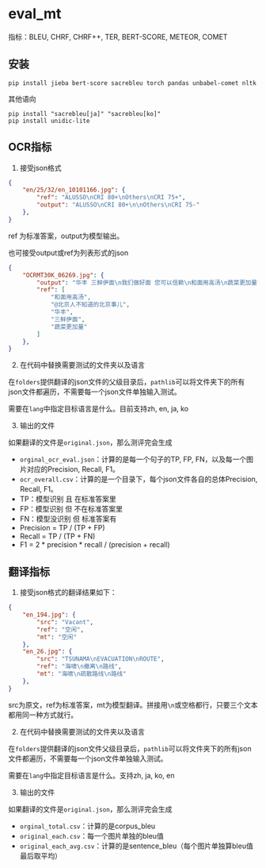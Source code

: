 # eval_mt

指标：BLEU, CHRF, CHRF++, TER, BERT-SCORE, METEOR, COMET

## 安装

```
pip install jieba bert-score sacrebleu torch pandas unbabel-comet nltk
```

其他语向
```
pip install "sacrebleu[ja]" "sacrebleu[ko]"
pip install unidic-lite
```

## OCR指标
1. 接受json格式
```json
{
    "en/25/32/en_10101166.jpg": {
        "ref": "ALUSSO\nCRI 80+\nOthers\nCRI 75+",
        "output": "ALUSSO\nCRI 80+\n\nOthers\nCRI 75-"
    },
}
```
ref 为标准答案，output为模型输出。

也可接受output或ref为列表形式的json
```json
{
    "OCRMT30K_06269.jpg": {
        "output": "华丰 三鲜伊面\n我们做好面 您可以信赖\n和面用高汤\n蔬菜更加量\n50%",
        "ref": [
            "和面用高汤",
            "@北京人不知道的北京事儿",
            "华丰",
            "三鲜伊面",
            "蔬菜更加量"
        ]
    },
}
```

2. 在代码中替换需要测试的文件夹以及语言

在`folders`提供翻译的json文件的父级目录后，`pathlib`可以将文件夹下的所有json文件都遍历，不需要每一个json文件单独输入测试。

需要在`lang`中指定目标语言是什么。目前支持zh, en, ja, ko

3. 输出的文件

如果翻译的文件是`original.json`，那么测评完会生成
- `orginal_ocr_eval.json`：计算的是每一个句子的TP, FP, FN，以及每一个图片对应的Precision, Recall, F1。
- `ocr_overall.csv`：计算的是一个目录下，每个json文件各自的总体Precision, Recall, F1。
- TP：模型识别 且 在标准答案里
- FP：模型识别 但 不在标准答案里
- FN：模型没识别 但 标准答案有
- Precision = TP / (TP + FP)
- Recall = TP / (TP + FN)
- F1 = 2 * precision * recall / (precision + recall)

## 翻译指标
1. 接受json格式的翻译结果如下：
```json
{
    "en_194.jpg": {
        "src": "Vacant",
        "ref": "空闲",
        "mt": "空闲"
    },
    "en_26.jpg": {
        "src": "TSUNAMA\nEVACUATION\nROUTE",
        "ref": "海啸\n撤离\n路线",
        "mt": "海啸\n疏散路线\n路线"
    },
}
```
src为原文，ref为标准答案，mt为模型翻译。拼接用`\n`或空格都行，只要三个文本都用同一种方式就行。

2. 在代码中替换需要测试的文件夹以及语言

在`folders`提供翻译的json文件父级目录后，`pathlib`可以将文件夹下的所有json文件都遍历，不需要每一个json文件单独输入测试。

需要在`lang`中指定目标语言是什么。支持zh, ja, ko, en

3. 输出的文件

如果翻译的文件是`original.json`，那么测评完会生成
- `orginal_total.csv`：计算的是corpus_bleu
- `original_each.csv`：每一个图片单独的bleu值
- `original_each_avg.csv`：计算的是sentence_bleu（每个图片单独算bleu值最后取平均）
